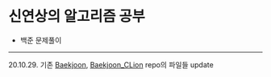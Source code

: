 # 신연상의 알고리즘 공부
- 백준 문제풀이

---
20.10.29. 기존 [Baekjoon], [Baekjoon_CLion] repo의 파일들 update

[Baekjoon]: https://github.com/yxxshin/Baekjoon
[Baekjoon_CLion]: https://github.com/yxxshin/Baekjoon_CLion
